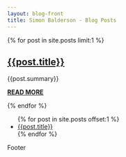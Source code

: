 ```yaml
---
layout: blog-front
title: Simon Balderson - Blog Posts
---
```


<div id="blog-grid">

  <section id="latest-post">
    {% for post in site.posts limit:1 %}
    <div class="spacer"></div>
    <article>
      <div class="latest-post-text">
        <h2><a href="{{post.url}}">{{post.title}}</a></h2>
        <p>{{post.summary}}</p>
        <p class="readmore"><strong><a href="{{post.url}}">READ MORE</a></strong></p>
      </div>
      <div class="latest-post-img" style="background: url('{{site.url}}/assets/img/{{post.image}}') no-repeat; background-size:cover; background-position: center center;">
      </div>
    </article>
    <div class="spacer"></div>
    {% endfor %}
  </section>

  <section id="blog-posts">
    <ul>
      {% for post in site.posts offset:1 %}
        <li>
          <a href="{{post.url}}">{{post.title}}</a>
        </li>
      {% endfor %}
    </ul>
  </section>

  <section id="blog-footer">
    <p>Footer</p>
  </section>

</div>
